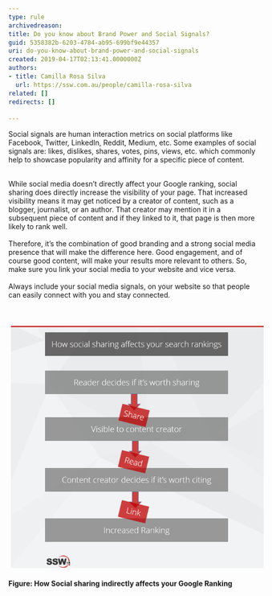 ```yaml
---
type: rule
archivedreason: 
title: Do you know about Brand Power and Social Signals?
guid: 5358382b-6203-4784-ab95-699bf9e44357
uri: do-you-know-about-brand-power-and-social-signals
created: 2019-04-17T02:13:41.0000000Z
authors:
- title: Camilla Rosa Silva
  url: https://ssw.com.au/people/camilla-rosa-silva
related: []
redirects: []

---
```



​Social signals are human interaction metrics on social platforms like Facebook, Twitter, LinkedIn, Reddit, Medium, etc. Some examples of social signals are: likes, dislikes, shares, votes, pins, views, etc. which commonly help to showcase popularity and affinity for a specific piece of content.<br><br><div>While social media doesn’t directly affect your Google ranking, social sharing does directly increase the visibility of your page. That increased visibility means it may get noticed by a creator of content, such as a blogger, journalist, or an author. That creator may mention it in a subsequent piece of content and if they linked to it, that page is then more likely to rank well.<div><br>Therefore, it’s the combination of good branding and a strong social media presence that will make the difference here. Good engagement, and of course good content, will make your results more relevant to others. So, make sure you link your social media to your website and vice versa.<br><br></div><div>Always include your social media signals, on your website so that people can easily connect with you and stay connected.<br></div></div>
<br><excerpt class='endintro'></excerpt><br>
<dl class="ssw15-rteElement-ImageArea"><img src="sharing.png" alt="sharing.png" style="margin:5px;" /></dl><dl class="ssw15-rteElement-ImageArea"><strong>Figure: How Social sharing indirectly affects your Google Ranking</strong><br></dl>


